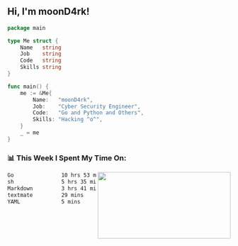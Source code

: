 <h2> Hi, I'm moonD4rk!</h2>

```go
package main

type Me struct {
	Name   string
	Job    string
	Code   string
	Skills string
}

func main() {
	me := &Me{
		Name:   "moonD4rk",
		Job:    "Cyber Security Engineer",
		Code:   "Go and Python and Others",
		Skills: "Hacking ^o^",
	}
	_ = me
}
```

<h3>📊 This Week I Spent My Time On:</h3>
<img align='right' src="https://github-readme-stats.vercel.app/api?username=moond4rk&show_icons=true&theme=radical", width="300" height="150">

<!--START_SECTION:waka-->

```txt
Go               10 hrs 53 mins  █████████████░░░░░░░░░░░░   51.71 %
sh               5 hrs 35 mins   ██████▓░░░░░░░░░░░░░░░░░░   26.59 %
Markdown         3 hrs 41 mins   ████▒░░░░░░░░░░░░░░░░░░░░   17.55 %
textmate         29 mins         ▓░░░░░░░░░░░░░░░░░░░░░░░░   02.33 %
YAML             5 mins          ░░░░░░░░░░░░░░░░░░░░░░░░░   00.43 %
```

<!--END_SECTION:waka-->

